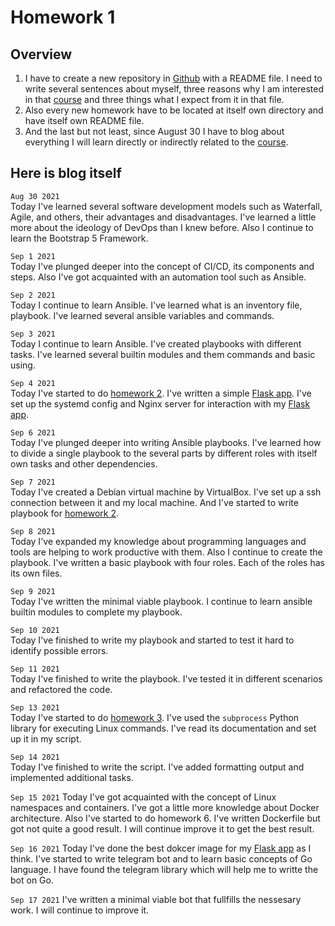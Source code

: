 # Homework 1

## Overview
1. I have to create a new repository in [Github][github] with a README file. I need to write several sentences about myself, three reasons why I am interested in that [course][course] and three things what I expect from it in that file.
2. Also every new homework have to be located at itself own directory and have itself own README file.
3. And the last but not least, since August 30 I have to blog about everything I will learn directly or indirectly related to the [course][course].

[github]: https://github.com/
[course]: https://github.com/oleg1995petrov/devops-andersen-training/

## Here is blog itself

`Aug 30 2021`  
Today I've learned several software development models such as Waterfall, 
Agile, and others, their advantages and disadvantages.
I've learned a little more about the ideology of DevOps than I knew before.
Also I continue to learn the Bootstrap 5 Framework.
  
`Sep 1 2021`  
Today I've plunged deeper into the concept of CI/CD, its components and steps.
Also I've got acquainted with an automation tool such as Ansible.
  
`Sep 2 2021`  
Today I continue to learn Ansible. I've learned what is an inventory file,
playbook. I've learned several ansible variables and commands.
  
`Sep 3 2021`  
Today I continue to learn Ansible. I've created playbooks with different tasks.
I've learned several builtin modules and them commands and basic using. 
  
`Sep 4 2021`  
Today I've started to do [homework 2][hw2]. I've written a simple
[Flask app][flask_app]. I've set up the systemd config and Nginx server
for interaction with my [Flask app][flask_app].
  
`Sep 6 2021`  
Today I've plunged deeper into writing Ansible playbooks. I've learned
how to divide a single playbook to the several parts by different roles 
with itself own tasks and other dependencies.
  
`Sep 7 2021`  
Today I've created a Debian virtual machine by VirtualBox. 
I've set up a ssh connection between it and my local machine. 
And I've started to write playbook for [homework 2][hw2].
  
`Sep 8 2021`  
Today I've expanded my knowledge about programming languages and tools
are helping to work productive with them. Also I continue to create the playbook. 
I've written a basic playbook with four roles. Each of the roles has its own files. 
  
`Sep 9 2021`  
Today I've written the minimal viable playbook. I continue to learn ansible
builtin modules to complete my playbook.
  
`Sep 10 2021`  
Today I've finished to write my playbook and started to test it hard
to identify possible errors.
  
`Sep 11 2021`  
Today I've finished to write the playbook. I've tested it in different scenarios
and refactored the code.
  
`Sep 13 2021`  
Today I've started to do [homework 3][hw3]. I've used the `subprocess` Python library for
executing Linux commands. I've read its documentation and set up it in my script.
  
`Sep 14 2021`  
Today I've finished to write the script. I've added formatting output and implemented
additional tasks.

`Sep 15 2021`
Today I've got acquainted with the concept of Linux namespaces and containers.
I've got a little more knowledge about Docker architecture. Also I've started
to do homework 6. I've written Dockerfile but got not quite a good result.
I will continue improve it to get the best result.

`Sep 16 2021`
Today I've done the best dokcer image for my [Flask app][flask_app] as I think.
I've started to write telegram bot and to learn basic concepts of Go language.
I have found the telegram library which will help me to writte the bot on Go.

`Sep 17 2021`
I've written a minimal viable bot that fullfills the nessesary work.
I will continue to improve it.

  
  



[flask_app]: https://github.com/oleg1995petrov/devops-andersen-training/tree/master/HW%202
[hw2]: https://github.com/oleg1995petrov/devops-andersen-training/tree/master/HW%202
[hw3]: https://github.com/oleg1995petrov/devops-andersen-training/tree/master/HW%203
[hw4]: https://github.com/oleg1995petrov/devops-andersen-training/tree/master/HW%204
[hw5]: https://github.com/oleg1995petrov/devops-andersen-training/tree/master/HW%205
[hw6]: https://github.com/oleg1995petrov/devops-andersen-training/tree/master/HW%206